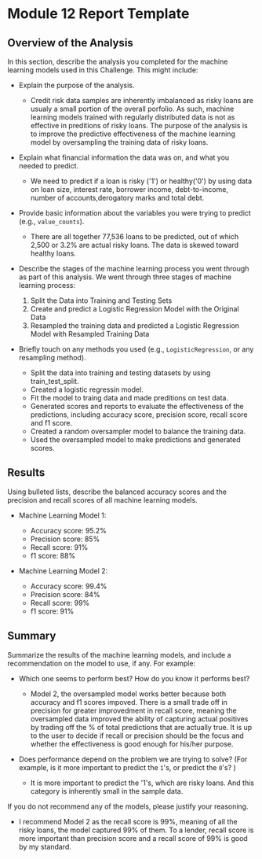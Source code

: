 # Module 12 Report Template

## Overview of the Analysis

In this section, describe the analysis you completed for the machine learning models used in this Challenge. This might include:

* Explain the purpose of the analysis.
  * Credit risk data samples are inherently imbalanced as risky loans are usualy a small portion of the overall porfolio.  As such, machine learning models trained with regularly distributed data is not as effective in preditions of risky loans.  The purpose of the analysis is to improve the predictive effectiveness of the machine learning model by oversampling the training data of risky loans. 

* Explain what financial information the data was on, and what you needed to predict.
  * We need to predict if a loan is risky ('1') or healthy('0') by using data on loan size, interest rate, borrower income, debt-to-income, number of accounts,derogatory marks and total debt.

* Provide basic information about the variables you were trying to predict (e.g., `value_counts`).
  * There are all together 77,536 loans to be predicted, out of which 2,500 or 3.2% are actual risky loans.  The data is skewed toward healthy loans.

* Describe the stages of the machine learning process you went through as part of this analysis.
We went through three stages of machine learning process:
  1. Split the Data into Training and Testing Sets
  2. Create and predict a Logistic Regression Model with the Original Data
  3. Resampled the training data and predicted a Logistic Regression Model with Resampled Training Data

* Briefly touch on any methods you used (e.g., `LogisticRegression`, or any resampling method).
  * Split the data into training and testing datasets by using train_test_split.
  * Created a logistic regressin model.
  * Fit the model to traing data and made preditions on test data.
  * Generated scores and reports to evaluate the effectiveness of the predictions, including accuracy score, precision score, recall score and f1 score.
  * Created a random oversampler model to balance the training data.
  * Used the oversampled model to make predictions and generated scores.

## Results

Using bulleted lists, describe the balanced accuracy scores and the precision and recall scores of all machine learning models.

* Machine Learning Model 1:
  * Accuracy score: 95.2%
  * Precision score: 85%
  * Recall score: 91%
  * f1 score: 88%

* Machine Learning Model 2:
  * Accuracy score: 99.4%
  * Precision score: 84%
  * Recall score: 99%
  * f1 score: 91%

## Summary

Summarize the results of the machine learning models, and include a recommendation on the model to use, if any. For example:
* Which one seems to perform best? How do you know it performs best?
    * Model 2, the oversampled model works better because both accuracy and f1 scores impoved.  There is a small trade off in precision for greater improvedment in recall score, meaning the oversampled data improved the ability of capturing actual positives by trading off the % of total predictions that are actually true. It is up to the user to decide if recall or precision should be the focus and whether the effectiveness is good enough for his/her purpose.

* Does performance depend on the problem we are trying to solve? (For example, is it more important to predict the `1`'s, or predict the `0`'s? )
    * It is more important to predict the '1's, which are risky loans.  And this category is inherently small in the sample data.

If you do not recommend any of the models, please justify your reasoning.
  * I recommend Model 2 as the recall score is 99%, meaning of all the risky loans, the model captured 99% of them.  To a lender, recall score is more important than precision score and a recall score of 99% is good by my standard.
